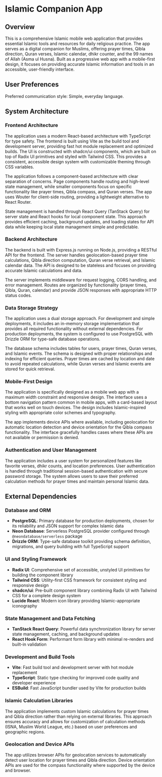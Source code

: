 # Islamic Companion App

## Overview

This is a comprehensive Islamic mobile web application that provides essential Islamic tools and resources for daily religious practice. The app serves as a digital companion for Muslims, offering prayer times, Qibla direction, Quran verses, Islamic calendar, dhikr counter, and the 99 names of Allah (Asma ul Husna). Built as a progressive web app with a mobile-first design, it focuses on providing accurate Islamic information and tools in an accessible, user-friendly interface.

## User Preferences

Preferred communication style: Simple, everyday language.

## System Architecture

### Frontend Architecture
The application uses a modern React-based architecture with TypeScript for type safety. The frontend is built using Vite as the build tool and development server, providing fast hot module replacement and optimized builds. The UI is constructed with shadcn/ui components, which are built on top of Radix UI primitives and styled with Tailwind CSS. This provides a consistent, accessible design system with customizable theming through CSS variables.

The application follows a component-based architecture with clear separation of concerns. Page components handle routing and high-level state management, while smaller components focus on specific functionality like prayer times, Qibla compass, and Quran verses. The app uses Wouter for client-side routing, providing a lightweight alternative to React Router.

State management is handled through React Query (TanStack Query) for server state and React hooks for local component state. This approach provides efficient caching, background updates, and loading states for API data while keeping local state management simple and predictable.

### Backend Architecture
The backend is built with Express.js running on Node.js, providing a RESTful API for the frontend. The server handles geolocation-based prayer time calculations, Qibla direction computation, Quran verse retrieval, and Islamic calendar data. The API is designed to be stateless and focuses on providing accurate Islamic calculations and data.

The server implements middleware for request logging, CORS handling, and error management. Routes are organized by functionality (prayer times, Qibla, Quran, calendar) and provide JSON responses with appropriate HTTP status codes.

### Data Storage Strategy
The application uses a dual storage approach. For development and simple deployments, it includes an in-memory storage implementation that provides all required functionality without external dependencies. For production deployments, the system is configured to use PostgreSQL with Drizzle ORM for type-safe database operations.

The database schema includes tables for users, prayer times, Quran verses, and Islamic events. The schema is designed with proper relationships and indexing for efficient queries. Prayer times are cached by location and date to avoid repeated calculations, while Quran verses and Islamic events are stored for quick retrieval.

### Mobile-First Design
The application is specifically designed as a mobile web app with a maximum width constraint and responsive design. The interface uses a bottom navigation pattern common in mobile apps, with a card-based layout that works well on touch devices. The design includes Islamic-inspired styling with appropriate color schemes and typography.

The app implements device APIs where available, including geolocation for automatic location detection and device orientation for the Qibla compass functionality. The interface gracefully handles cases where these APIs are not available or permission is denied.

### Authentication and User Management
The application includes a user system for personalized features like favorite verses, dhikr counts, and location preferences. User authentication is handled through traditional session-based authentication with secure password storage. The system allows users to save their preferred calculation methods for prayer times and maintain personal Islamic data.

## External Dependencies

### Database and ORM
- **PostgreSQL**: Primary database for production deployments, chosen for its reliability and JSON support for complex Islamic data
- **Neon Database**: Serverless PostgreSQL provider configured through `@neondatabase/serverless` package
- **Drizzle ORM**: Type-safe database toolkit providing schema definition, migrations, and query building with full TypeScript support

### UI and Styling Framework
- **Radix UI**: Comprehensive set of accessible, unstyled UI primitives for building the component library
- **Tailwind CSS**: Utility-first CSS framework for consistent styling and responsive design
- **shadcn/ui**: Pre-built component library combining Radix UI with Tailwind CSS for a complete design system
- **Lucide React**: Modern icon library providing Islamic-appropriate iconography

### State Management and Data Fetching
- **TanStack React Query**: Powerful data synchronization library for server state management, caching, and background updates
- **React Hook Form**: Performant form library with minimal re-renders and built-in validation

### Development and Build Tools
- **Vite**: Fast build tool and development server with hot module replacement
- **TypeScript**: Static type checking for improved code quality and developer experience
- **ESBuild**: Fast JavaScript bundler used by Vite for production builds

### Islamic Calculation Libraries
The application implements custom Islamic calculations for prayer times and Qibla direction rather than relying on external libraries. This approach ensures accuracy and allows for customization of calculation methods (ISNA, Muslim World League, etc.) based on user preferences and geographic regions.

### Geolocation and Device APIs
The app utilizes browser APIs for geolocation services to automatically detect user location for prayer times and Qibla direction. Device orientation APIs are used for the compass functionality where supported by the device and browser.